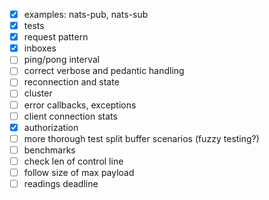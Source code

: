 
- [X] examples: nats-pub, nats-sub
- [X] tests
- [X] request pattern
- [X] inboxes
- [ ] ping/pong interval
- [ ] correct verbose and pedantic handling
- [ ] reconnection and state
- [ ] cluster
- [ ] error callbacks, exceptions
- [ ] client connection stats
- [x] authorization
- [ ] more thorough test split buffer scenarios (fuzzy testing?)
- [ ] benchmarks
- [ ] check len of control line
- [ ] follow size of max payload
- [ ] readings deadline
